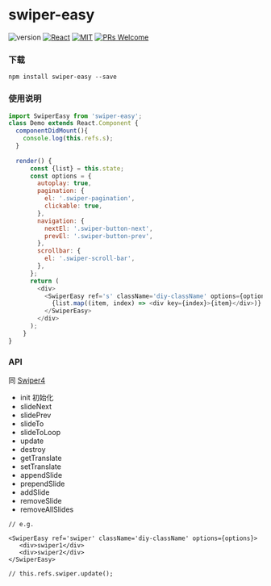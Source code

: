 # swiper-easy

![version](https://img.shields.io/badge/version-v1.0.0-brightgreen.svg?style=flat-square) [![React](https://img.shields.io/badge/react-16.x.x-brightgreen.svg?style=flat-square)](https://github.com/facebook/react) [![MIT](https://img.shields.io/dub/l/vibe-d.svg?style=flat-square)](http://opensource.org/licenses/MIT) [![PRs Welcome](https://img.shields.io/badge/PRs-welcome-brightgreen.svg?style=flat-square)](https://reactjs.org/docs/how-to-contribute.html#your-first-pull-request)

### 下载
```
npm install swiper-easy --save
```

### 使用说明
```javascript
import SwiperEasy from 'swiper-easy';
class Demo extends React.Component {
  componentDidMount(){
    console.log(this.refs.s);
  }
  
  render() {
      const {list} = this.state;
      const options = {
        autoplay: true,
        pagination: {
          el: '.swiper-pagination',
          clickable: true,
        },
        navigation: {
          nextEl: '.swiper-button-next',
          prevEl: '.swiper-button-prev',
        },
        scrollbar: {
          el: '.swiper-scroll-bar',
        },
      };
      return (
        <div>
          <SwiperEasy ref='s' className='diy-className' options={options}>
            {list.map((item, index) => <div key={index}>{item}</div>)}
          </SwiperEasy>
        </div>
      );
    }
}
```

### API

同 [Swiper4](https://www.swiper.com.cn/)
* init 初始化
* slideNext
* slidePrev
* slideTo
* slideToLoop
* update
* destroy
* getTranslate
* setTranslate
* appendSlide
* prependSlide
* addSlide
* removeSlide
* removeAllSlides
```
// e.g.

<SwiperEasy ref='swiper' className='diy-className' options={options}>
   <div>swiper1</div>
   <div>swiper2</div>
</SwiperEasy>

// this.refs.swiper.update();
```


